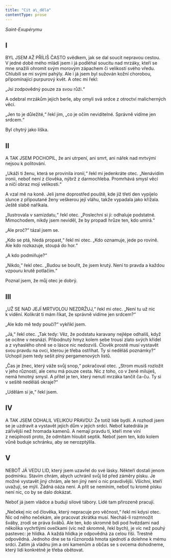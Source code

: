 ```yaml
---
title: "Cit a\_děla"
contentType: prose
---
```


_Saint-Exupérymu_

## I

BYL JSEM AŽ PŘÍLIŠ ČASTO svědkem, jak se dal soucit nepravou cestou. V jedné době mého mládí jsem i já podléhal soucitu nad mrzáky, kteří se mne snažili ohromit svým morovým zápachem či velikostí svého vředu. Chlubili se mi svými pahýly. Ale i já jsem byl sužován kožní chorobou, připomínající purpurový květ. A otec mi řekl:

„Jsi zodpovědný pouze za svou růži.“

A odebral mrzákům jejich berle, aby omyli svá srdce z otroctví malicherných věcí.

„Jen to je důležité,“ řekl jim, „co je očím neviditelné. Správně vidíme jen srdcem.“

Byl chytrý jako liška.

## II

A TAK JSEM POCHOPIL, že ani utrpení, ani smrt, ani nářek nad mrtvými nejsou k politování.

„Ukáži ti ženu, která se provinila ironií,“ řekl mi jedenkráte otec. „Nenávidím ironii, neboť není z člověka, nýbrž z darmochleba. Promrhává smysl věcí a ničí obraz mojí velikosti.“

A vzal mě na koně. Jeli jsme doprostřed pouště, kde již třetí den vypíjelo slunce z připoutané ženy veškerou její vláhu, takže vypadala jako křížala. Ještě slabě naříkala.

„Ilustrovala v samizdatu,“ řekl otec. „Poslechni si ji: odhaluje podstatné. Mimochodem, nikdy jsem neviděl, že by propadl hrůze ten, kdo umírá.“

„Ale proč?“ tázal jsem se.

„Kdo se ptá, hledá propast,“ řekl mi otec. „Kdo oznamuje, jede po rovině. Ale kdo rozkazuje, stoupá do hor.“

„A kdo podmiňuje?“

„Nikdo,“ řekl otec. „Budou se bouřit, že jsem krutý. Není to pravda a každou vzpouru krutě potlačím.“

Poznal jsem, že můj otec je dobrý.

## III

„UŽ SE NAD JEJÍ MRTVOLOU NEZDRŽUJ,“ řekl mi otec. „Není tu už nic k vidění. Kolikrát ti mám říkat, že správně vidíme jen srdcem?“

„Ale kdo mě tedy poučí?“ vykřikl jsem.

„Já,“ řekl otec. „Tak tedy: Věz, že podstatu karavany nejlépe odhalíš, když se ocitne v nesnázi. Přibodnutý hmyz kolem sebe trousí zlato svých křídel a z vyhaslého ohně se o lásce nic nedozvíš. Člověk prostě musí vystavět svou pravdu na ovci, kterou je třeba ostříhat. Ty si neděláš poznámky?“ Uchopil jsem tedy sešit plný pergamenových listů.

„Čas je žnec, který váže svůj snop,“ pokračoval otec. „Strom musíš rozložit v jeho různosti, ale cenu má pouze cesta. Nic z toho, co v ženě miluješ, nemá hmotný smysl. A přítel je ten, který nenutí mrzáka tančit ča-ču. Ty si v sešitě neděláš okraje?“

„Udělám si je,“ řekl jsem.

## IV

A TAK JSEM ODHALIL VELIKOU PRAVDU: Že totiž lidé bydlí. A rozhodl jsem se je uzdravit a vystavět jejich dům v jejich srdci. Neboť katedrála je zářivější než hromada kamenů. A nemají pravdu ti, kteří mne viní z neúplnosti proto, že odmítám hloubit septik. Neboť jsem ten, kdo kolem vůně buduje schránku, aby se nerozptýlila.

## V

NEBOŤ JÁ VEDU LID, který jsem uzavřel do své lásky. Někteří dostali jenom podmínku. Stavím chrám, abych uchránil svůj lid před záměry písku. Je možné vystavět jiný chrám, ale ten jiný není o nic pravdivější. Všichni, kteří uvažují, se mýlí. Žádná oáza není. A přít se nemíním, neboť tu kromě písku není nic, co by se dalo dokázat.

Neboť já jsem vládce a buduji silové tábory. Lidé tam přirozeně pracují.

„Nečekej nic od člověka, který nepracuje pro věčnost,“ řekl mi kdysi otec. Nic od něho nečekám, ale pracovat zkrátka musí. Necháš-li rozmnožit šváby, zrodí se práva švábů. Ale ten, kdo skromně bdí pod hvězdami nad několika vychrtlými ovečkami (víc než skromně, řekl bych), je víc než pouhý pastevec: je hlídka. A každá hlídka je odpovědná za celou říši. Trestně odpovědná. Jednoho dne se ta různorodá hmota sjednotí a dolehne k mému srdci. Zatím já vládnu jim a oni kamenům a občas se s ovcema dohodneme, který lidi konkrétně je třeba obětovat.
